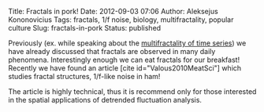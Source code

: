 Title: Fractals in pork!
Date: 2012-09-03 07:06
Author: Aleksejus Kononovicius
Tags: fractals, 1/f noise, biology, multifractality, popular culture
Slug: fractals-in-pork
Status: published

Previously (ex. while speaking about the
[multifractality of time
series]({filename}/articles/2011/multifractality-time-series.md)) we have
already discussed that fractals are observed in many daily phenomena.
Interestingly enough we can eat fractals for our breakfast! Recently we
have found an article \[cite id="Valous2010MeatSci"\] which studies
fractal structures, 1/f-like noise in ham!<!--more-->

The article is highly technical, thus it is recommend only for those
interested in the spatial applications of detrended fluctuation
analysis.
